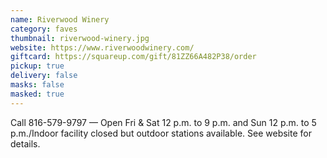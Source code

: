 ```yaml
---
name: Riverwood Winery
category: faves
thumbnail: riverwood-winery.jpg
website: https://www.riverwoodwinery.com/
giftcard: https://squareup.com/gift/81ZZ66A482P38/order
pickup: true
delivery: false
masks: false
masked: true
---
```

Call 816-579-9797 — Open Fri & Sat 12 p.m. to 9 p.m. and Sun 12 p.m. to 5 p.m./Indoor facility closed but outdoor stations available. See website for details.